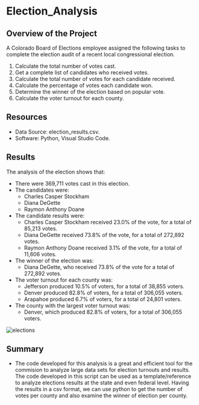 # Election_Analysis
## Overview of the Project
A Colorado Board of Elections employee assigned the following tasks to complete the election audit of a recent local congressional election.
1. Calculate the total number of votes cast.
2. Get a complete list of candidates who received votes.
3. Calculate the total number of votes for each candidate received.
4. Calculate the percentage of votes each candidate won.
5. Determine the winner of the election based on popular vote.
6. Calculate the voter turnout for each county.

## Resources
- Data Source: election_results.csv.
- Software: Python, Visual Studio Code.

## Results
The analysis of the election shows that:
- There were 369,711 votes cast in this election.
- The candidates were: 
  - Charles Casper Stockham
  - Diana DeGette
  - Raymon Anthony Doane
- The candidate results were:
  - Charles Casper Stockham received 23.0% of the vote, for a total of 85,213 votes.
  - Diana DeGette received 73.8% of the vote, for a total of 272,892 votes.
  - Raymon Anthony Doane received 3.1% of the vote, for a total of 11,606 votes.
- The winner of the election was:
  - Diana DeGette, who received 73.8% of the vote for a total of 272,892 votes.
- The voter turnout for each county was:
  - Jefferson produced 10.5% of voters, for a total of 38,855 voters.
  - Denver produced 82.8% of voters, for a total of 306,055 voters.
  - Arapahoe produced 6.7% of voters, for a total of 24,801 voters.
- The county with the largest voter turnout was:
  - Denver, which produced 82.8% of voters, for a total of 306,055 voters.

![elections](https://user-images.githubusercontent.com/85714314/149605228-08c71579-446b-4944-82ad-43de0895f591.png)


## Summary
- The code developed for this analysis is a great and efficient tool for the commision to analyze large data sets for election turnouts and results. The code developed in this script can be used as a template/reference to analyze elections results at the state and even federal level. Having the results in a csv format, we can use python to get the number of votes per county and also examine the winner of election per county.
